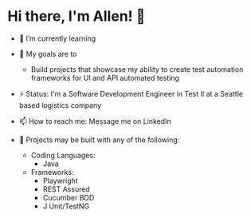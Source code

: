 # Hi there, I'm Allen! 👋

<!--
**allenalmario/allenalmario** is a ✨ _special_ ✨ repository because its `README.md` (this file) appears on your GitHub profile.

Here are some ideas to get you started:

- 🔭 I’m currently working on ...
- 🌱 I’m currently learning ...
- 👯 I’m looking to collaborate on ...
- 🤔 I’m looking for help with ...
- 💬 Ask me about ...
- 📫 How to reach me: ...
- 😄 Pronouns: ...
- ⚡ Fun fact: ...
-->

- 🌱 I’m currently learning

- 🎯 My goals are to
  - Build projects that showcase my ability to create test automation frameworks for UI and API automated testing

- ⚡ Status: I'm a Software Development Engineer in Test II at a Seattle based logistics company

- 📫 How to reach me: Message me on LinkedIn

- 💬 Projects may be built with any of the following:
  - Coding Languages:
    - Java
  - Frameworks:
    - Playwright
    - REST Assured
    - Cucumber BDD
    - J Unit/TestNG
